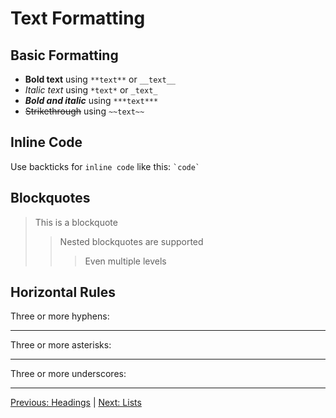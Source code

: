# Text Formatting

## Basic Formatting

- **Bold text** using `**text**` or `__text__`
- *Italic text* using `*text*` or `_text_`
- ***Bold and italic*** using `***text***`
- ~~Strikethrough~~ using `~~text~~`

## Inline Code

Use backticks for `inline code` like this: `` `code` ``

## Blockquotes

> This is a blockquote
> 
> > Nested blockquotes are supported
> > 
> > > Even multiple levels

## Horizontal Rules

Three or more hyphens:

---

Three or more asterisks:

***

Three or more underscores:

___

[Previous: Headings](010--headings.md) | [Next: Lists](030--lists.md)